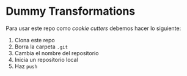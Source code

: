 # Dummy Transformations

Para usar este repo como _cookie cutters_ debemos hacer lo siguiente:

1. Clona este repo
1. Borra la carpeta `.git`
1. Cambia el nombre del repositorio
1. Inicia un repositorio local
1. Haz `push`

